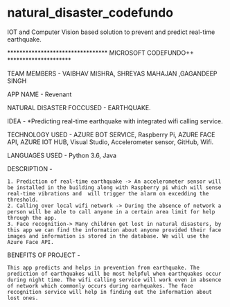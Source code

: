 # natural_disaster_codefundo
IOT and Computer Vision based solution to prevent and predict real-time earthquake.

********************************* MICROSOFT CODEFUNDO++ *********************

TEAM MEMBERS - VAIBHAV MISHRA, SHREYAS MAHAJAN ,GAGANDEEP SINGH
			
APP NAME - Revenant 

NATURAL DISASTER FOCCUSED - EARTHQUAKE. 

IDEA - *Predicting real-time earthquake with integrated wifi calling service.

TECHNOLOGY USED - AZURE BOT SERVICE, Raspberry Pi, AZURE FACE API, AZURE IOT HUB, Visual Studio, Accelerometer sensor, GitHub, Wifi.  

LANGUAGES USED -  Python 3.6, Java

DESCRIPTION - 
		
	1. Prediction of real-time earthquake -> An accelerometer sensor will be installed in the building along with Raspberry pi which will sense real-time vibrations and  will trigger the alarm on excedding the threshold. 
	2. Calling over local wifi network -> During the absence of network a person will be able to call anyone in a certain area limit for help through the app.  
	3. Face recognition-> Many children get lost in natural disasters, by this app we can find the information about anyone provided their face images and information is stored in the database. We will use the Azure Face API.

BENEFITS OF PROJECT -

	This app predicts and helps in prevention from earthquake. The prediction of earthquakes will be most helpful when earthquakes occur during night time. The wifi calling service will work even in absence of network which commonly occurs during earhquakes. The face recognition service will help in finding out the information about lost ones. 
